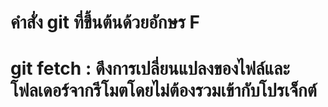 # คำสั่ง git ที่ขึ้นต้นด้วยอักษร F
# git fetch : ดึงการเปลี่ยนแปลงของไฟล์และโฟลเดอร์จากรีโมตโดยไม่ต้องรวมเข้ากับโปรเจ็กต์
